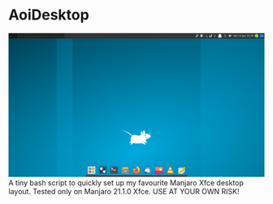 # AoiDesktop
![Aoi Desktop Screenshot](Screenshots/Screenshot_2021-06-14_03-59-52.png "Aoi Desktop Screenshot")
A tiny bash script to quickly set up my favourite Manjaro Xfce desktop layout. Tested only on Manjaro 21.1.0 Xfce. USE AT YOUR OWN RISK!
